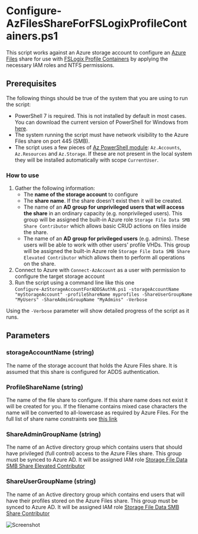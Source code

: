 # Configure-AzFilesShareForFSLogixProfileContainers.ps1

This script works against an Azure storage account to configure an [Azure Files](https://azure.microsoft.com/en-us/services/storage/files/) share for use with [FSLogix Profile Containers](https://docs.microsoft.com/en-us/azure/virtual-desktop/create-file-share) by applying the necessary IAM roles and NTFS permissions.


## **Prerequisites**

The following things should be true of the system that you are using to run the script:
* PowerShell 7 is required.  This is not installed by default in most cases.  You can download the current version of PowerShell for Windows from [here](https://learn.microsoft.com/en-us/powershell/scripting/install/installing-powershell-on-windows).
* The system running the script must have network visibility to the Azure Files share on port 445 (SMB).
* The script uses a few pieces of [Az PowerShell module](https://learn.microsoft.com/en-us/powershell/azure/new-azureps-module-az): `Az.Accounts`, `Az.Resources` and `Az.Storage`.  If these are not present in the local system they will be installed automatically with scope `CurrentUser`.

### How to use

1. Gather the following information:
    * The **name of the storage account** to configure
    * The **share name**.  If the share doesn't exist then it will be created.
    * The name of an **AD group for unprivileged users that will access the share** in an ordinary capacity (e.g. nonprivileged users).  This group will be assigned the built-in Azure role `Storage File Data SMB Share Contributor` which allows basic CRUD actions on files inside the share.
    * The name of an **AD group for privileged users** (e.g. admins).  These users will be able to work with other users' profile VHDs.  This group will be assigned the built-in Azure role `Storage File Data SMB Share Elevated Contributor` which allows them to perform all operations on the share.
2. Connect to Azure with `Connect-AzAccount` as a user with permission to configure the target storage account
3. Run the script using a command line like this one<br>`Configure-AzStorageAccountForADDSAuthN.ps1 -storageAccountName "myStorageAccount" -profileShareName myprofiles -ShareUserGroupName "MyUsers" -ShareAdminGroupName "MyAdmins" -Verbose`

Using the `-Verbose` parameter will show detailed progress of the script as it runs.


## Parameters

### **storageAccountName** (string)
The name of the storage account that holds the Azure Files share.  It is assumed that this share is configured for ADDS authentication.

### **ProfileShareName** (string)

The name of the file share to configure.  If this share name does not exist it will be created for you.  If the filename contains mixed case characters the name will be converted to all-lowercase as required by Azure Files.  For the full list of share name constraints see [this link](https://docs.microsoft.com/en-us/rest/api/storageservices/naming-and-referencing-shares--directories--files--and-metadata#share-names)


### **ShareAdminGroupName** (string)
The name of an Active directory group which contains users that should have privileged (full control) access to the Azure Files share.  This group must be synced to Azure AD.  It will be assigned IAM role [Storage File Data SMB Share Elevated Contributor](https://learn.microsoft.com/en-us/azure/role-based-access-control/built-in-roles#storage-file-data-smb-share-elevated-contributor)

### **ShareUserGroupName** (string)
The name of an Active directory group which contains end users that will have their profiles stored on the Azure Files share.  This group must be synced to Azure AD.  It will be assigned IAM role [Storage File Data SMB Share Contributor](https://learn.microsoft.com/en-us/azure/role-based-access-control/built-in-roles#storage-file-data-smb-share-contributor)

![Screenshot](https://github.com/hooverken/ARMPowershell/blob/main/Configure-AzFilesShareForFSLogixProfileContainers/Configure-AzFilesShareForFSLogixProfileContainers.png?raw=true)
